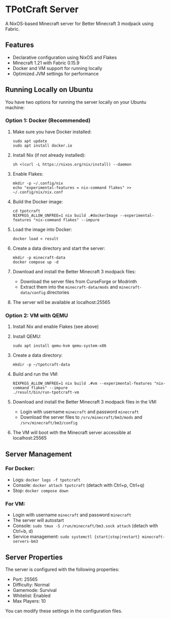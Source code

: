 # TPotCraft Server

A NixOS-based Minecraft server for Better Minecraft 3 modpack using Fabric.

## Features

- Declarative configuration using NixOS and Flakes
- Minecraft 1.21 with Fabric 0.15.9
- Docker and VM support for running locally
- Optimized JVM settings for performance

## Running Locally on Ubuntu

You have two options for running the server locally on your Ubuntu machine:

### Option 1: Docker (Recommended)

1. Make sure you have Docker installed:
   ```
   sudo apt update
   sudo apt install docker.io
   ```

2. Install Nix (if not already installed):
   ```
   sh <(curl -L https://nixos.org/nix/install) --daemon
   ```

3. Enable Flakes:
   ```
   mkdir -p ~/.config/nix
   echo "experimental-features = nix-command flakes" >> ~/.config/nix/nix.conf
   ```

4. Build the Docker image:
   ```
   cd tpotcraft
   NIXPKGS_ALLOW_UNFREE=1 nix build .#dockerImage --experimental-features "nix-command flakes" --impure
   ```

5. Load the image into Docker:
   ```
   docker load < result
   ```

6. Create a data directory and start the server:
   ```
   mkdir -p minecraft-data
   docker compose up -d
   ```

7. Download and install the Better Minecraft 3 modpack files:
   - Download the server files from CurseForge or Modrinth
   - Extract them into the `minecraft-data/mods` and `minecraft-data/config` directories

8. The server will be available at localhost:25565

### Option 2: VM with QEMU

1. Install Nix and enable Flakes (see above)

2. Install QEMU:
   ```
   sudo apt install qemu-kvm qemu-system-x86
   ```

3. Create a data directory:
   ```
   mkdir -p ~/tpotcraft-data
   ```

4. Build and run the VM:
   ```
   NIXPKGS_ALLOW_UNFREE=1 nix build .#vm --experimental-features "nix-command flakes" --impure
   ./result/bin/run-tpotcraft-vm
   ```

5. Download and install the Better Minecraft 3 modpack files in the VM:
   - Login with username `minecraft` and password `minecraft`
   - Download the server files to `/srv/minecraft/bm3/mods` and `/srv/minecraft/bm3/config`

6. The VM will boot with the Minecraft server accessible at localhost:25565

## Server Management

### For Docker:
- Logs: `docker logs -f tpotcraft`
- Console: `docker attach tpotcraft` (detach with Ctrl+p, Ctrl+q)
- Stop: `docker compose down`

### For VM:
- Login with username `minecraft` and password `minecraft`
- The server will autostart
- Console: `sudo tmux -S /run/minecraft/bm3.sock attach` (detach with Ctrl+b, d)
- Service management: `sudo systemctl {start|stop|restart} minecraft-servers-bm3`

## Server Properties

The server is configured with the following properties:

- Port: 25565
- Difficulty: Normal
- Gamemode: Survival
- Whitelist: Enabled
- Max Players: 10

You can modify these settings in the configuration files.